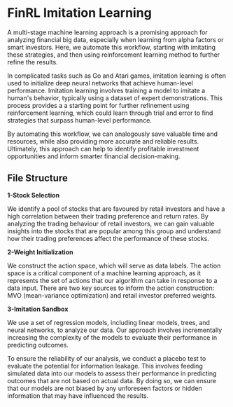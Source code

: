# FinRL Imitation Learning

A multi-stage machine learning approach is a promising approach for analyzing financial big data, especially when learning from alpha factors or smart investors. Here, we automate this workflow, starting with imitating these strategies, and then using reinforcement learning method to further refine the results.

In complicated tasks such as Go and Atari games, imitation learning is often used to initialize deep neural networks that achieve human-level performance. Imitation learning involves training a model to imitate a human's behavior, typically using a dataset of expert demonstrations. This process provides a a starting point for further refinement using reinforcement learning, which could learn through trial and error to find strategies that surpass human-level performance.

By automating this workflow, we can analogously save valuable time and resources, while also providing more accurate and reliable results. Ultimately, this approach can help to identify profitable investment opportunities and inform smarter financial decision-making.

## File Structure

**1-Stock Selection**

We identify a pool of stocks that are favoured by retail investors and have a high correlation between their trading preference and return rates. By analyzing the trading behaviour of retail investors, we can gain valuable insights into the stocks that are popular among this group and understand how their trading preferences affect the performance of these stocks.

**2-Weight Initialization**

We construct the action space, which will serve as data labels. The action space is a critical component of a machine learning approach, as it represents the set of actions that our algorithm can take in response to a data input. There are two key sources to inform the action construction: MVO (mean-variance optimization) and retail investor preferred weights.

**3-Imitation Sandbox**

We use a set of regression models, including linear models, trees, and neural networks, to analyze our data. Our approach involves incrementally increasing the complexity of the models to evaluate their performance in predicting outcomes.

To ensure the reliability of our analysis, we conduct a placebo test to evaluate the potential for information leakage. This involves feeding simulated data into our models to assess their performance in predicting outcomes that are not based on actual data. By doing so, we can ensure that our models are not biased by any unforeseen factors or hidden information that may have influenced the results.
